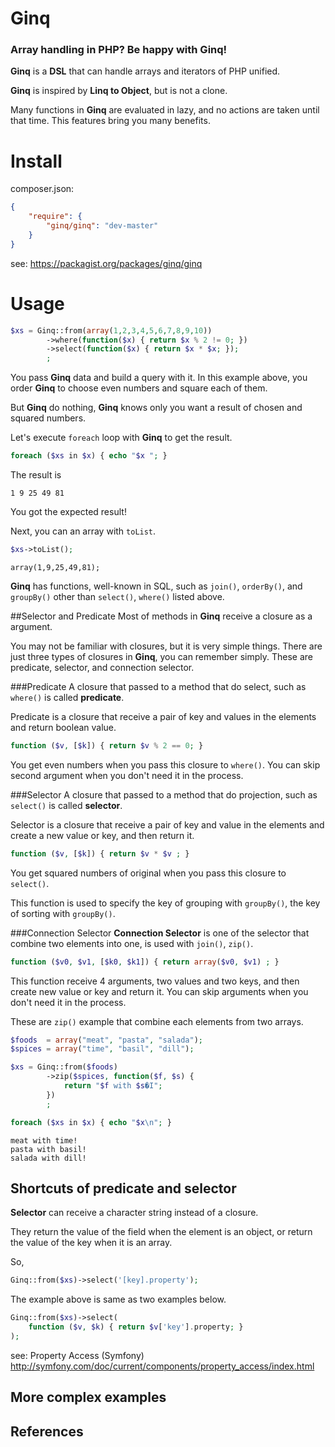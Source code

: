 # Ginq

### Array handling in PHP? Be happy with Ginq!

**Ginq** is a **DSL** that can handle arrays and iterators of PHP unified.

**Ginq** is inspired by **Linq to Object**, but is not a clone.

Many functions in **Ginq** are evaluated in lazy, and no actions are taken until that time. This features bring you many benefits.

# Install

composer.json:

```json
{
    "require": {
        "ginq/ginq": "dev-master"
    }
}
```

see: https://packagist.org/packages/ginq/ginq

# Usage

```php
$xs = Ginq::from(array(1,2,3,4,5,6,7,8,9,10))
        ->where(function($x) { return $x % 2 != 0; })
        ->select(function($x) { return $x * $x; });
        ;
```
You pass **Ginq** data and build a query with it. In this example above, you order **Ginq** to choose even numbers and square each of them.

But **Ginq** do nothing, **Ginq** knows only you want a result of chosen and squared numbers.

Let's execute `foreach` loop with **Ginq** to get the result.

```php
foreach ($xs in $x) { echo "$x "; }
```
The result is 
```
1 9 25 49 81
```
You got the expected result!

Next, you can an array with `toList`.

```php
$xs->toList();
```
```
array(1,9,25,49,81);
```

**Ginq** has functions, well-known in SQL, such as `join()`, `orderBy()`, and `groupBy()` other than `select()`, `where()` listed above.

##Selector and Predicate
Most of methods in **Ginq** receive a closure as a argument.

You may not be familiar with closures, but it is very simple things.
There are just three types of closures in **Ginq**, you can remember simply.
These are predicate, selector, and connection selector.

###Predicate
A closure that passed to a method that do select, such as `where()` is called **predicate**.

Predicate is a closure that receive a pair of key and values in the elements and return boolean value.

```php
function ($v, [$k]) { return $v % 2 == 0; }
```
You get even numbers when you pass this closure to `where()`.
You can skip second argument when you don't need it in the process. 

###Selector
A closure that passed to a method that do projection, such as `select()` is called **selector**.

Selector is a closure that receive a pair of key and value in the elements and create a new value or key, and then return it.

```php
function ($v, [$k]) { return $v * $v ; }
```

You get squared numbers of original when you pass this closure to `select()`.

This function is used to specify the key of grouping with `groupBy()`, the key of sorting with `groupBy()`. 

###Connection Selector
**Connection Selector** is one of the selector that combine two elements into one, is used with `join()`, `zip()`.

```php
function ($v0, $v1, [$k0, $k1]) { return array($v0, $v1) ; }
```

This function receive 4 arguments, two values and two keys, and then create new value or key and return it.
You can skip arguments when you don't need it in the process. 

These are `zip()` example that combine each elements from two arrays.

```php
$foods  = array("meat", "pasta", "salada");
$spices = array("time", "basil", "dill");

$xs = Ginq::from($foods)
        ->zip($spices, function($f, $s) {
            return "$f with $s�I";
        })
        ;

foreach ($xs in $x) { echo "$x\n"; }
```

```
meat with time!
pasta with basil!
salada with dill!
```

## Shortcuts of predicate and selector

**Selector** can receive a character string instead of a closure.

They return the value of the field when the element is an object, or return the value of the key when it is an array.

So,

```php
Ginq::from($xs)->select('[key].property');
```

The example above is same as two examples below.

```php
Ginq::from($xs)->select(
    function ($v, $k) { return $v['key'].property; }
);
```

see: Property Access (Symfony)
http://symfony.com/doc/current/components/property_access/index.html

## More complex examples

## References

